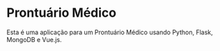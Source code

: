 # Prontuário Médico
Esta é uma aplicação para um Prontuário Médico usando Python, Flask, MongoDB e Vue.js.
